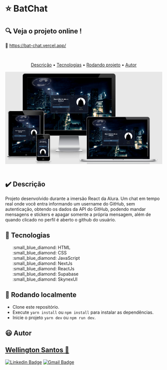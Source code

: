 # :star: BatChat

## :mag: Veja o projeto online !

:link: <a href="https://bat-chat.vercel.app/" target="_blank">https://bat-chat.vercel.app/</a>

<br>
<p align="center">
 <a href="#heavy_check_mark-Descrição">Descrição</a> •
 <a href="#hammer-Tecnologias">Tecnologias</a> •
 <a href="#game_die-Rodando-localmente">Rodando projeto</a> •
 <a href="#smiley-autor">Autor</a>
</p>

<img src="https://github.com/WSantos79/BatChat/blob/main/public/screenshot.PNG?raw=true"><br><br>

## :heavy_check_mark: **Descrição**

Projeto desenvolvido durante a imersão React da Alura. Um chat em tempo real onde você entra informando um username do GitHub, sem autenticação, obtendo os dados da API do GitHub, podendo mandar mensagens e stickers e apagar somente a própria mensagem, além de quando clicado no perfil é aberto o github do usuário.

## :hammer: **Tecnologias**

<ul type="none">
<li>:small_blue_diamond: HTML</li>
<li>:small_blue_diamond: CSS</li>
<li>:small_blue_diamond: JavaScript</li>
<li>:small_blue_diamond: NextJs</li>
<li>:small_blue_diamond: ReactJs</li>
<li>:small_blue_diamond: Supabase</li>
<li>:small_blue_diamond: SkynexUI</li> 
</ul>

## :game_die: Rodando localmente

+ Clone este repositório.
+ Execute `yarn install` ou `npm install` para instalar as dependências.
+ Inicie o projeto `yarn dev` ou `npm run dev`.

## :smiley: Autor

## <a href="https://github.com/WSantos79">Wellington Santos 🚀</a>

[![Linkedin Badge](https://img.shields.io/badge/-WellingtonSantos79-blue?style=flat-square&logo=Linkedin&logoColor=white&link=https://www.linkedin.com/in/wellingtonsantos79/)](https://www.linkedin.com/in/wellingtonsantos79/) 
[![Gmail Badge](https://img.shields.io/badge/-WellingtonSantos7799@gmail.com-c14438?style=flat-square&logo=Gmail&logoColor=white&link=mailto:wellingtonsantos7799@gmail.com)](mailto:wellingtonsantos7799@gmail.com)













